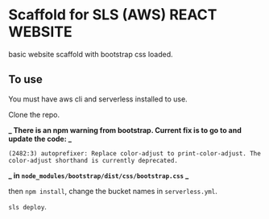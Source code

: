 # Scaffold for SLS (AWS) REACT WEBSITE

basic website scaffold with bootstrap css loaded.

## To use

You must have aws cli and serverless installed to use.

Clone the repo.

**_ There is an npm warning from bootstrap. Current fix is to go to and update the code: _**

```
(2482:3) autoprefixer: Replace color-adjust to print-color-adjust. The color-adjust shorthand is currently deprecated.
```

**_ in `node_modules/bootstrap/dist/css/bootstrap.css` _**

then `npm install`, change the bucket names in `serverless.yml`.

`sls deploy`.
